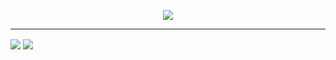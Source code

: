
<p align="center">
  <img src="https://spotify-github-profile.vercel.app/api/view?uid=byli6u2vzhrtqt8tshvc1tqv7&cover_image=true&theme=novatorem">
</p>

----


  <img align="center" src="https://github-readme-stats.vercel.app/api?username=merlepx&count_private=true&show_icons=true&theme=tokyonight"/>
</a>
<a>
  <img align="center" src="https://github-readme-stats.vercel.app/api/top-langs/?username=merlepx&exclude_repo=Pixel-Tamers-RE&theme=tokyonight&layout=compact"/>
</a>
